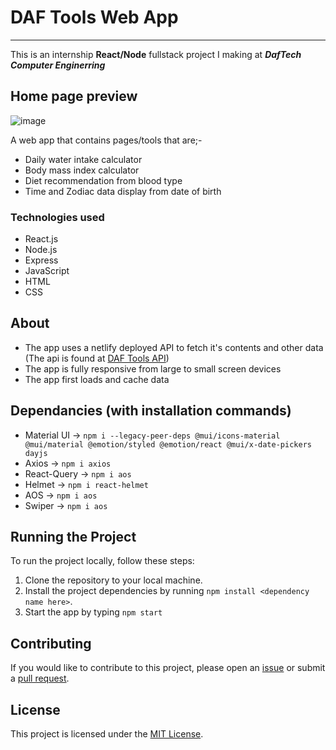 # DAF Tools Web App
***
This is an internship **React/Node** fullstack project I making at _**DafTech Computer Enginerring**_
## Home page preview
![image](https://github.com/Bekione/Daf_Tools/assets/112067722/e5a498fd-6ded-4e85-a442-4b1b3d0aa9e4)

A web app that contains pages/tools that are;- 
* Daily water intake calculator
* Body mass index calculator
* Diet recommendation from blood type
* Time and Zodiac data display from date of birth

### Technologies used
* React.js
* Node.js
* Express
* JavaScript
* HTML
* CSS

## About 
- The app uses a netlify deployed API to fetch it's contents and other data (The api is found at [DAF Tools API](https://github.com/Bekione/Daf-Tools-AP))
- The app is fully responsive from large to small screen devices
- The app first loads and cache data 

## Dependancies (with installation commands)
* Material UI -> `npm i --legacy-peer-deps @mui/icons-material @mui/material @emotion/styled @emotion/react @mui/x-date-pickers dayjs`
* Axios -> `npm i axios`
* React-Query -> `npm i aos`
* Helmet -> `npm i react-helmet`
* AOS -> `npm i aos`
* Swiper -> `npm i aos`


## Running the Project

To run the project locally, follow these steps:

1. Clone the repository to your local machine.
2. Install the project dependencies by running `npm install <dependency name here>`.
3. Start the app by typing `npm start`

## Contributing

If you would like to contribute to this project, please open an [issue](https://github.com/Bekione/Daf_Tools/issues) or submit a [pull request](https://github.com/Bekione/Daf_Tools/pulls).

## License

This project is licensed under the [MIT License](https://opensource.org/licenses/MIT).

